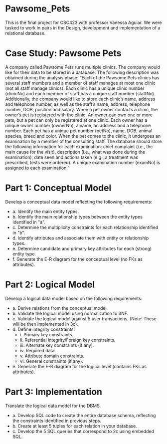 # Pawsome_Pets
This is the final project for CSC423 with professor Vanessa Aguiar. We were tasked to work in pairs in the Design, development and implementation of a relational
database.

# Case Study: Pawsome Pets

A company called Pawsome Pets runs multiple clinics. The company would like for their data
to be stored in a database. The following description was obtained during the analysis phase:
“Each of the Pawsome Pets clinics has several staff members and a member of staff manages
at most one clinic (not all staff manage clinics). Each clinic has a unique clinic number
(clinicNo) and each member of staff has a unique staff number (staffNo). Additionally, the
company would like to store each clinic’s name, address and telephone number, as well as the
staff’s name, address, telephone number, DOB, position and salary.
When a pet owner contacts a clinic, the owner’s pet is registered with the clinic. An owner can
own one or more pets, but a pet can only be registered at one clinic. Each owner has a unique
owner number (ownerNo), a name, an address and a telephone number. Each pet has a unique
pet number (petNo), name, DOB, animal species, breed and color.
When the pet comes to the clinic, it undergoes an examination by a member of the consulting
staff. The database should store the following information for each examination: chief
complaint (i.e., the main cause for the visit), description (i.e., what was done during the
examination), date seen and actions taken (e.g., a treatment was prescribed, tests were
ordered). A unique examination number (examNo) is assigned to each examination.”

# Part 1: Conceptual Model
Develop a conceptual data model reflecting the following requirements: 
- a. Identify the main entity types.
- b. Identify the main relationship types between the entity types identified in "a".
- c. Determine the multiplicity constraints for each relationship identified in "b".
- d. Identify attributes and associate them with entity or relationship types.
- e. Determine candidate and primary key attributes for each (strong) entity type.
- f. Generate the E-R diagram for the conceptual level (no FKs as attributes).

# Part 2: Logical Model
Develop a logical data model based on the following requirements: 
- a. Derive relations from the conceptual model.
- b. Validate the logical model using normalization to 3NF.
- c. Validate the logical model against 5 user transactions. (Note: These will be then implemented in 3c).
- d. Define integrity constraints:
  - i. Primary key constraints.
  - ii. Referential integrity/Foreign key constraints.
  - iii. Alternate key constraints (if any).
  - iv. Required data.
  - v. Attribute domain constraints.
  - vi. General constraints (if any).
- e. Generate the E-R diagram for the  logical level (contains FKs as attributes).

# Part 3: Implementation
Translate the logical data model for the DBMS. 
- a. Develop SQL code to create the entire database schema, reflecting the constraints identified in previous steps.
- b. Create at least 5 tuples for each relation in your database.
- c. Develop the 5 SQL queries that correspond to 2c using embedded SQL.

